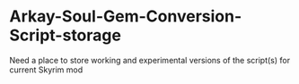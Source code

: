 # Arkay-Soul-Gem-Conversion-Script-storage
Need a place to store working and experimental versions of the script(s) for current Skyrim mod
